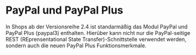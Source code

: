 # PayPal und PayPal Plus 

In Shops ab der Versionsreihe 2.4 ist standarmäßig das Modul PayPal und PayPal Plus \(paypal3\) enthalten. Hierüber kann nicht nur die PayPal-seitige REST \(REprensentational State Transfer\)-Schnittstelle verwendet werden, sondern auch die neuen PayPal Plus Funktionsmerkmale.

  

  

  




